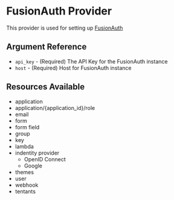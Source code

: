 # FusionAuth Provider

This provider is used for setting up [FusionAuth](https://fusionauth.io)

## Argument Reference

* `api_key` - (Required) The API Key for the FusionAuth instance
* `host` - (Required) Host for FusionAuth instance

## Resources Available

* application
* application/{application_id}/role
* email
* form
* form field
* group
* key
* lambda
* indentity provider
    - OpenID Connect
    - Google
* themes
* user
* webhook
* tentants